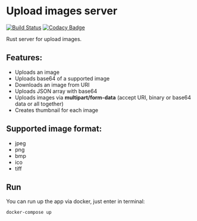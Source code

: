 # Upload images server

[![Build Status](https://travis-ci.org/ChugunovRoman/uploadImages.svg?branch=master)](https://travis-ci.org/ChugunovRoman/uploadImages)
[![Codacy Badge](https://api.codacy.com/project/badge/Grade/30055259fcc84fd0a2e7c7adf5f69c39)](https://www.codacy.com/manual/ChugunovRoman/uploadImages?utm_source=github.com&amp;utm_medium=referral&amp;utm_content=ChugunovRoman/uploadImages&amp;utm_campaign=Badge_Grade)

Rust server for upload images.

## Features:
* Uploads an image
* Uploads base64 of a supported image
* Downloads an image from URI
* Uploads JSON array with base64
* Uploads images via **multipart/form-data** (accept URI, binary or base64 data or all together)
* Creates thumbnail for each image

## Supported image format:
* jpeg
* png
* bmp
* ico
* tiff

## Run
You can run up the app via docker, just enter in terminal:
```bash
docker-compose up
```
